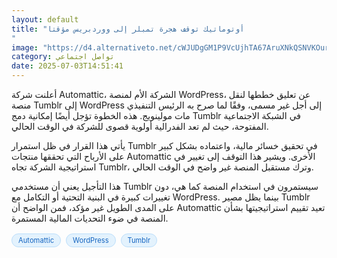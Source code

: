 ```yaml
---
layout: default
title: "أوتوماتيك توقف هجرة تمبلر إلى ووردبريس مؤقتا
"
image: "https://d4.alternativeto.net/cWJUDgGM1P9VcUjhTA67AruXNkQSNVKOurz4ZIp8Wlg/rs:fill:1520:760:0/g:ce:0:0/YWJzOi8vZGlzdC9jb250ZW50LzE3NTE1NTQyNDg2NTgucG5n.png"
category: تواصل اجتماعي
date: 2025-07-03T14:51:41
---
```


أعلنت شركة Automattic، الشركة الأم لمنصة WordPress، عن تعليق خططها لنقل منصة Tumblr إلى WordPress إلى أجل غير مسمى، وفقًا لما صرح به الرئيس التنفيذي مات مولينويج. هذه الخطوة تؤجل أيضًا إمكانية دمج Tumblr في الشبكة الاجتماعية المفتوحة، حيث لم تعد الفدرالية أولوية قصوى للشركة في الوقت الحالي.

يأتي هذا القرار في ظل استمرار Tumblr في تحقيق خسائر مالية، واعتماده بشكل كبير على الأرباح التي تحققها منتجات Automattic الأخرى. ويشير هذا التوقف إلى تغيير في استراتيجية الشركة تجاه Tumblr، وترك مستقبل المنصة غير واضح في الوقت الحالي.

هذا التأجيل يعني أن مستخدمي Tumblr سيستمرون في استخدام المنصة كما هي، دون تغييرات كبيرة في البنية التحتية أو التكامل مع WordPress. بينما يظل مصير Tumblr على المدى الطويل غير مؤكد، فمن الواضح أن Automattic تعيد تقييم استراتيجيتها بشأن المنصة في ضوء التحديات المالية المستمرة.

<div style="margin-top:2px; margin-bottom:2px;"><a href="https://bidjadraft.github.io/?query=Automattic" style="background:#e3f2fd; color:#1565c0; font-size:80%; border-radius:12px; padding:3px 10px; margin:2px 4px 2px 0; display:inline-block; border:1px solid #bbdefb; text-decoration:none;">Automattic</a> <a href="https://bidjadraft.github.io/?query=WordPress" style="background:#e3f2fd; color:#1565c0; font-size:80%; border-radius:12px; padding:3px 10px; margin:2px 4px 2px 0; display:inline-block; border:1px solid #bbdefb; text-decoration:none;">WordPress</a> <a href="https://bidjadraft.github.io/?query=Tumblr" style="background:#e3f2fd; color:#1565c0; font-size:80%; border-radius:12px; padding:3px 10px; margin:2px 4px 2px 0; display:inline-block; border:1px solid #bbdefb; text-decoration:none;">Tumblr</a></div><br><br>
